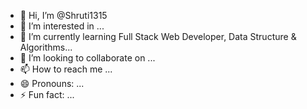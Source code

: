 - 👋 Hi, I’m @Shruti1315
- 👀 I’m interested in ...
- 🌱 I’m currently learning Full Stack Web Developer, Data Structure & Algorithms...
- 💞️ I’m looking to collaborate on ...
- 📫 How to reach me ...
- 😄 Pronouns: ...
- ⚡ Fun fact: ...

<!---
Shruti1315/Shruti1315 is a ✨ special ✨ repository because its `README.md` (this file) appears on your GitHub profile.
You can click the Preview link to take a look at your changes.
--->

